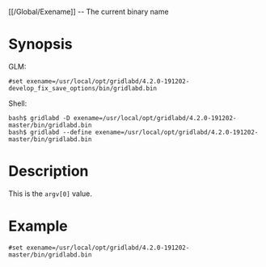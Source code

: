 [[/Global/Exename]] -- The current binary name

# Synopsis
GLM:
~~~
#set exename=/usr/local/opt/gridlabd/4.2.0-191202-develop_fix_save_options/bin/gridlabd.bin
~~~
Shell:
~~~
bash$ gridlabd -D exename=/usr/local/opt/gridlabd/4.2.0-191202-master/bin/gridlabd.bin
bash$ gridlabd --define exename=/usr/local/opt/gridlabd/4.2.0-191202-master/bin/gridlabd.bin
~~~

# Description

This is the `argv[0]` value.

# Example

~~~
#set exename=/usr/local/opt/gridlabd/4.2.0-191202-master/bin/gridlabd.bin
~~~
